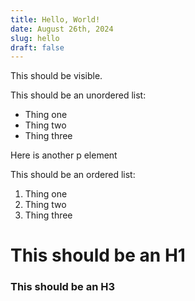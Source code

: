 ```yaml
---
title: Hello, World!
date: August 26th, 2024
slug: hello
draft: false
---
```


This should be visible.

This should be an unordered list:
- Thing one
- Thing two
- Thing three

Here is another p element

This should be an ordered list:
1. Thing one
2. Thing two
3. Thing three

# This should be an H1

### This should be an H3